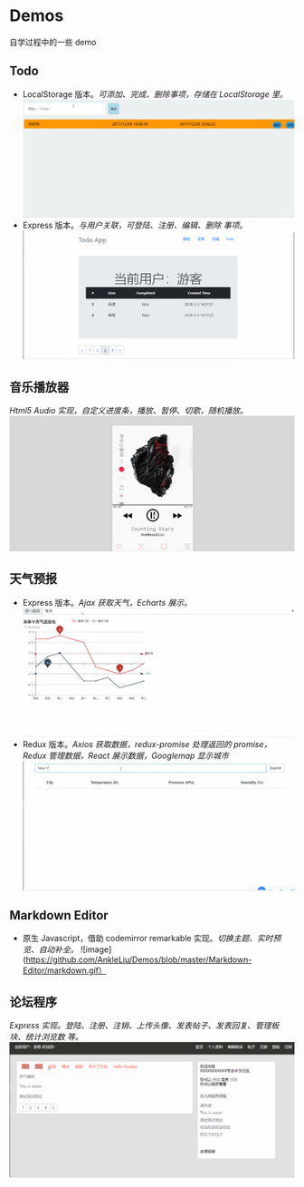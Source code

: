 # Demos
自学过程中的一些 demo

## Todo
- LocalStorage 版本。*可添加、完成、删除事项，存储在 LocalStorage 里。*
![image](https://github.com/AnkleLiu/Demos/blob/master/AodoApp/todo.gif)
- Express 版本。*与用户关联，可登陆、注册、编辑、删除 事项。*
![image](https://github.com/AnkleLiu/Demos/blob/master/Express_todo/express_todo.gif)

## 音乐播放器
*Html5 Audio 实现，自定义进度条，播放、暂停、切歌，随机播放。*
![image](https://github.com/AnkleLiu/Demos/blob/master/MusicPlayer/player.gif)

## 天气预报
- Express 版本。*Ajax 获取天气，Echarts 展示。*
![image](https://github.com/AnkleLiu/Demos/blob/master/WeatherTrend/weather.gif)
- Redux 版本。*Axios 获取数据，redux-promise 处理返回的 promise，Redux 管理数据，React 展示数据，Googlemap 显示城市*
![image](https://github.com/AnkleLiu/Demos/blob/master/Redux-Weather/redux_weather.gif)

## Markdown Editor
- 原生 Javascript，借助 codemirror remarkable 实现。*切换主题、实时预览、自动补全。* 
![image](https://github.com/AnkleLiu/Demos/blob/master/Markdown-Editor/markdown.gif）

## 论坛程序
*Express 实现。登陆、注册、注销、上传头像、发表帖子、发表回复、管理板块、统计浏览数 等。*
![image](https://github.com/AnkleLiu/Demos/blob/master/node-forum/node_forum.gif)
